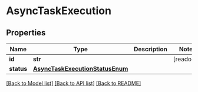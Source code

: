 # AsyncTaskExecution

## Properties
Name | Type | Description | Notes
------------ | ------------- | ------------- | -------------
**id** | **str** |  | [readonly] 
**status** | [**AsyncTaskExecutionStatusEnum**](AsyncTaskExecutionStatusEnum.md) |  | 

[[Back to Model list]](../README.md#documentation-for-models) [[Back to API list]](../README.md#documentation-for-api-endpoints) [[Back to README]](../README.md)


